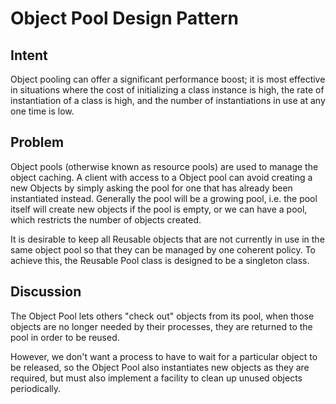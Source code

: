 # Object Pool Design Pattern

## Intent

Object pooling can offer a significant performance boost; it is most effective in situations where the cost of initializing a class instance is high, the rate of instantiation of a class is high, and the number of instantiations in use at any one time is low.

## Problem

Object pools (otherwise known as resource pools) are used to manage the object caching. A client with access to a Object pool can avoid creating a new Objects by simply asking the pool for one that has already been instantiated instead. Generally the pool will be a growing pool, i.e. the pool itself will create new objects if the pool is empty, or we can have a pool, which restricts the number of objects created.

It is desirable to keep all Reusable objects that are not currently in use in the same object pool so that they can be managed by one coherent policy. To achieve this, the Reusable Pool class is designed to be a singleton class.

## Discussion

The Object Pool lets others "check out" objects from its pool, when those objects are no longer needed by their processes, they are returned to the pool in order to be reused.

However, we don't want a process to have to wait for a particular object to be released, so the Object Pool also instantiates new objects as they are required, but must also implement a facility to clean up unused objects periodically.
